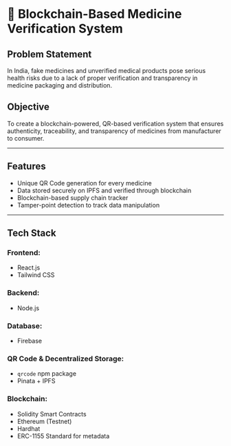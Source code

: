 # 🔗 Blockchain-Based Medicine Verification System

##  Problem Statement 
In India, fake medicines and unverified medical products pose serious health risks due to a lack of proper verification and transparency in medicine packaging and distribution.

##  Objective 
To create a blockchain-powered, QR-based verification system that ensures authenticity, traceability, and transparency of medicines from manufacturer to consumer.

---

##  Features 

-  Unique QR Code generation for every medicine 
-  Data stored securely on IPFS and verified through blockchain 
-  Blockchain-based supply chain tracker
-  Tamper-point detection to track data manipulation

---

##  Tech Stack

###  Frontend:
- React.js   
- Tailwind CSS

###  Backend:
- Node.js  

### Database: 
- Firebase   

###  QR Code & Decentralized Storage: 
- `qrcode` npm package  
- Pinata + IPFS  

###  Blockchain: 
- Solidity Smart Contracts  
- Ethereum (Testnet)  
- Hardhat  
- ERC-1155 Standard for metadata